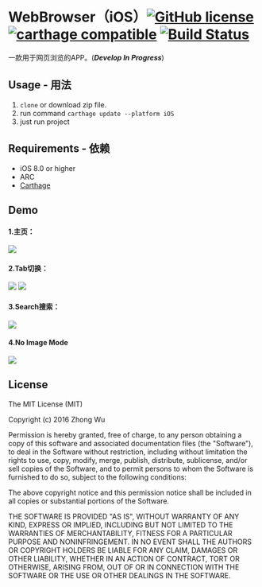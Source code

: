 # WebBrowser（iOS）[![GitHub license](https://img.shields.io/badge/License-MIT-lightgrey.svg)](https://github.com/avito-tech/Marshroute/blob/master/LICENSE)  [![carthage compatible](https://img.shields.io/badge/Carthage-compatible-blue.svg)](https://github.com/Carthage/Carthage) [![Build Status](https://travis-ci.org/zhongwuzw/WebBrowser.svg?branch=master)](https://travis-ci.org/zhongwuzw/WebBrowser)

一款用于网页浏览的APP。(***Develop In Progress***)

  
## Usage - 用法
  1. `clone` or download zip file.
  2. run command `carthage update --platform iOS`
  3. just run project
  
## Requirements - 依赖
* iOS 8.0 or higher
* ARC
* [Carthage](https://github.com/Carthage/Carthage)

## Demo
#### 1.主页：
![](https://raw.githubusercontent.com/zhongwuzw/WebBrowser/master/images/home_scroll.gif)

#### 2.Tab切换：
![](https://raw.githubusercontent.com/zhongwuzw/WebBrowser/master/images/home_tab_switch.gif)
![](https://raw.githubusercontent.com/zhongwuzw/WebBrowser/master/images/tab_manage.gif)

#### 3.Search搜索：
![](https://raw.githubusercontent.com/zhongwuzw/WebBrowser/master/images/home_search.gif)

#### 4.No Image Mode
![](https://raw.githubusercontent.com/zhongwuzw/WebBrowser/master/images/no-image-mode.gif)

## License

The MIT License (MIT)

Copyright (c) 2016 Zhong Wu

Permission is hereby granted, free of charge, to any person obtaining a copy
of this software and associated documentation files (the "Software"), to deal
in the Software without restriction, including without limitation the rights
to use, copy, modify, merge, publish, distribute, sublicense, and/or sell
copies of the Software, and to permit persons to whom the Software is
furnished to do so, subject to the following conditions:

The above copyright notice and this permission notice shall be included in all
copies or substantial portions of the Software.

THE SOFTWARE IS PROVIDED "AS IS", WITHOUT WARRANTY OF ANY KIND, EXPRESS OR
IMPLIED, INCLUDING BUT NOT LIMITED TO THE WARRANTIES OF MERCHANTABILITY,
FITNESS FOR A PARTICULAR PURPOSE AND NONINFRINGEMENT. IN NO EVENT SHALL THE
AUTHORS OR COPYRIGHT HOLDERS BE LIABLE FOR ANY CLAIM, DAMAGES OR OTHER
LIABILITY, WHETHER IN AN ACTION OF CONTRACT, TORT OR OTHERWISE, ARISING FROM,
OUT OF OR IN CONNECTION WITH THE SOFTWARE OR THE USE OR OTHER DEALINGS IN THE
SOFTWARE.

